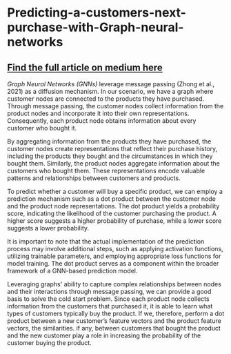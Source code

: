 # Predicting-a-customers-next-purchase-with-Graph-neural-networks
## [Find the full article on medium here](https://medium.com/@brackly/predicting-a-customers-next-purchase-using-graph-neural-networks-23e6db936caf)
*Graph Neural Networks (GNNs)* leverage message passing (Zhong et al., 2021) as a diffusion mechanism. In our scenario, we have a graph where customer nodes are connected to the products they have purchased. Through message passing, the customer nodes collect information from the product nodes and incorporate it into their own representations. Consequently, each product node obtains information about every customer who bought it.

By aggregating information from the products they have purchased, the customer nodes create representations that reflect their purchase history, including the products they bought and the circumstances in which they bought them. Similarly, the product nodes aggregate information about the customers who bought them. These representations encode valuable patterns and relationships between customers and products.

To predict whether a customer will buy a specific product, we can employ a prediction mechanism such as a dot product between the customer node and the product node representations. The dot product yields a probability score, indicating the likelihood of the customer purchasing the product. A higher score suggests a higher probability of purchase, while a lower score suggests a lower probability.

It is important to note that the actual implementation of the prediction process may involve additional steps, such as applying activation functions, utilizing trainable parameters, and employing appropriate loss functions for model training. The dot product serves as a component within the broader framework of a GNN-based prediction model.

Leveraging graphs' ability to capture complex relationships between nodes and their interactions through message passing, we can provide a good basis to solve the cold start problem. Since each product node collects information from the customers that purchased it, it is able to learn what types of customers typically buy the product. If we, therefore, perform a dot product between a new customer’s feature vectors and the product feature vectors, the similarities. if any, between customers that bought the product and the new customer play a role in increasing the probability of the customer buying the product.
